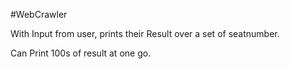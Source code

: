 #WebCrawler



With Input from user, prints their Result over a set of seatnumber.

Can Print 100s of result at one go.
